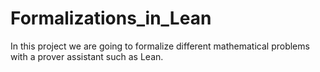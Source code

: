 # Formalizations_in_Lean

In this project we are going to formalize different mathematical problems with a prover assistant such as Lean.
